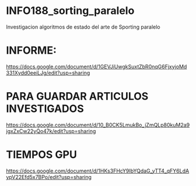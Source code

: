# INFO188_sorting_paralelo
Investigacion algoritmos de estado del arte de Sporting paralelo

# INFORME:
https://docs.google.com/document/d/1GEVJiUwgkSuxtZbR0nqG6FjxyjoMd331Xydd0eeiLJg/edit?usp=sharing

# PARA GUARDAR ARTICULOS INVESTIGADOS
https://docs.google.com/document/d/10_B0CK5LmukBo_jZmQLp80kuM2a9jgxZxCw22yQo47k/edit?usp=sharing

# TIEMPOS GPU
https://docs.google.com/document/d/1HKs3FHcY9IbYQdaG_yTT4_qFY6LdAypV22Efd5x7BPo/edit?usp=sharing
